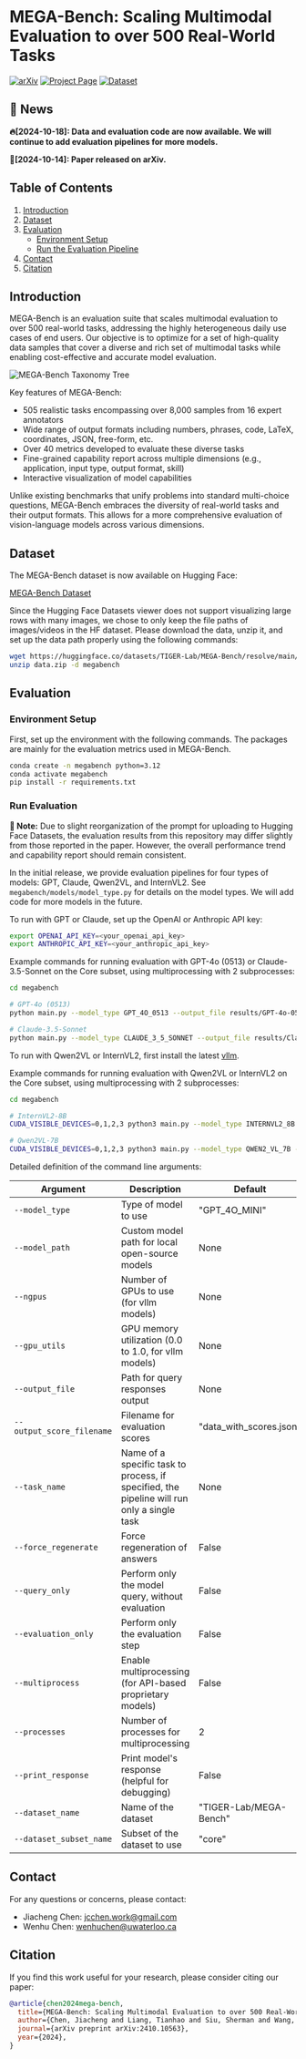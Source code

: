 # MEGA-Bench: Scaling Multimodal Evaluation to over 500 Real-World Tasks

[![arXiv](https://img.shields.io/badge/arXiv-2410.10563-b31b1b.svg)](https://arxiv.org/abs/2410.10563)
[![Project Page](https://img.shields.io/badge/Project-Page-blue)](https://tiger-ai-lab.github.io/MEGA-Bench/)
[![Dataset](https://img.shields.io/badge/🤗-Dataset-yellow)](https://huggingface.co/datasets/TIGER-Lab/MEGA-Bench)

## 🔔 News

**🔥[2024-10-18]: Data and evaluation code are now available. We will continue to add evaluation pipelines for more models.**

**📄[2024-10-14]: Paper released on arXiv.**

## Table of Contents
1. [Introduction](#introduction)
2. [Dataset](#dataset)
3. [Evaluation](#evaluation)
   - [Environment Setup](#environment-setup)
   - [Run the Evaluation Pipeline](#run-evaluation)
4. [Contact](#contact)
5. [Citation](#citation)

## Introduction

MEGA-Bench is an evaluation suite that scales multimodal evaluation to over 500 real-world tasks, addressing the highly heterogeneous daily use cases of end users. Our objective is to optimize for a set of high-quality data samples that cover a diverse and rich set of multimodal tasks while enabling cost-effective and accurate model evaluation.

![MEGA-Bench Taxonomy Tree](resources/mega-bench-taxonomy_tree.png)

Key features of MEGA-Bench:

- 505 realistic tasks encompassing over 8,000 samples from 16 expert annotators
- Wide range of output formats including numbers, phrases, code, LaTeX, coordinates, JSON, free-form, etc.
- Over 40 metrics developed to evaluate these diverse tasks
- Fine-grained capability report across multiple dimensions (e.g., application, input type, output format, skill)
- Interactive visualization of model capabilities

Unlike existing benchmarks that unify problems into standard multi-choice questions, MEGA-Bench embraces the diversity of real-world tasks and their output formats. This allows for a more comprehensive evaluation of vision-language models across various dimensions.

## Dataset

The MEGA-Bench dataset is now available on Hugging Face:

[MEGA-Bench Dataset](https://huggingface.co/datasets/TIGER-Lab/MEGA-Bench)

Since the Hugging Face Datasets viewer does not support visualizing large rows with many images, we chose to only keep the file paths of images/videos in the HF dataset. Please download the data, unzip it, and set up the data path properly using the following commands:

```bash
wget https://huggingface.co/datasets/TIGER-Lab/MEGA-Bench/resolve/main/data.zip?download=true -O data.zip
unzip data.zip -d megabench
```

## Evaluation

### Environment Setup

First, set up the environment with the following commands. The packages are mainly for the evaluation metrics used in MEGA-Bench.

```bash
conda create -n megabench python=3.12
conda activate megabench
pip install -r requirements.txt
```

### Run Evaluation

**📌 Note:** Due to slight reorganization of the prompt for uploading to Hugging Face Datasets, the evaluation results from this repository may differ slightly from those reported in the paper. However, the overall performance trend and capability report should remain consistent.

In the initial release, we provide evaluation pipelines for four types of models: GPT, Claude, Qwen2VL, and InternVL2. See `megabench/models/model_type.py` for details on the model types. We will add code for more models in the future.

To run with GPT or Claude, set up the OpenAI or Anthropic API key:

```bash
export OPENAI_API_KEY=<your_openai_api_key>
export ANTHROPIC_API_KEY=<your_anthropic_api_key>
```

Example commands for running evaluation with GPT-4o (0513) or Claude-3.5-Sonnet on the Core subset, using multiprocessing with 2 subprocesses:

```bash
cd megabench

# GPT-4o (0513)
python main.py --model_type GPT_4O_0513 --output_file results/GPT-4o-0513/all_query_responses.json --print_response --dataset_subset_name core --multiprocess --processes 2

# Claude-3.5-Sonnet
python main.py --model_type CLAUDE_3_5_SONNET --output_file results/Claude-3.5-Sonnet/all_query_responses.json --print_response --dataset_subset_name core --multiprocess --processes 2
```

To run with Qwen2VL or InternVL2, first install the latest [vllm](https://github.com/vllm-project/vllm).

Example commands for running evaluation with Qwen2VL or InternVL2 on the Core subset, using multiprocessing with 2 subprocesses:

```bash
cd megabench

# InternVL2-8B
CUDA_VISIBLE_DEVICES=0,1,2,3 python3 main.py --model_type INTERNVL2_8B --output_file results/InternVL2_8B/all_query_responses.json --print_response --ngpus 4 --gpu_utils 0.9 --dataset_subset_name core

# Qwen2VL-7B
CUDA_VISIBLE_DEVICES=0,1,2,3 python3 main.py --model_type QWEN2_VL_7B --output_file results/Qwen2_VL_7B/all_query_responses.json --print_response --ngpus 4 --gpu_utils 0.9 --dataset_subset_name core
```

Detailed definition of the command line arguments:

| Argument | Description | Default |
|----------|-------------|---------|
| `--model_type` | Type of model to use | "GPT_4O_MINI" |
| `--model_path` | Custom model path for local open-source models | None |
| `--ngpus` | Number of GPUs to use (for vllm models) | None |
| `--gpu_utils` | GPU memory utilization (0.0 to 1.0, for vllm models) | None |
| `--output_file` | Path for query responses output | None |
| `--output_score_filename` | Filename for evaluation scores | "data_with_scores.json" |
| `--task_name` | Name of a specific task to process, if specified, the pipeline will run only a single task | None |
| `--force_regenerate` | Force regeneration of answers | False |
| `--query_only` | Perform only the model query, without evaluation | False |
| `--evaluation_only` | Perform only the evaluation step | False |
| `--multiprocess` | Enable multiprocessing (for API-based proprietary models) | False |
| `--processes` | Number of processes for multiprocessing | 2 |
| `--print_response` | Print model's response (helpful for debugging) | False |
| `--dataset_name` | Name of the dataset | "TIGER-Lab/MEGA-Bench" |
| `--dataset_subset_name` | Subset of the dataset to use | "core" |

## Contact

For any questions or concerns, please contact:

- Jiacheng Chen: jcchen.work@gmail.com
- Wenhu Chen: wenhuchen@uwaterloo.ca

## Citation

If you find this work useful for your research, please consider citing our paper:

```bibtex
@article{chen2024mega-bench,
  title={MEGA-Bench: Scaling Multimodal Evaluation to over 500 Real-World Tasks},
  author={Chen, Jiacheng and Liang, Tianhao and Siu, Sherman and Wang, Zhengqing and Wang, Kai and Wang, Yubo and Ni, Yuansheng and Zhu, Wang and Jiang, Ziyan and Lyu, Bohan and Jiang, Dongfu and He, Xuan and Liu, Yuan and Hu, Hexiang and Yue, Xiang and Chen, Wenhu},
  journal={arXiv preprint arXiv:2410.10563},
  year={2024},
}
```
